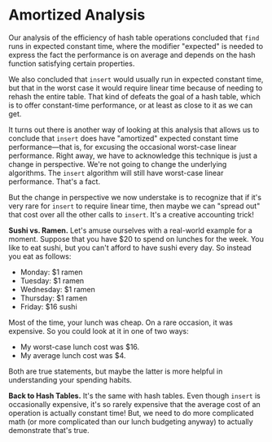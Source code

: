 # Amortized Analysis

Our analysis of the efficiency of hash table operations concluded that `find`
runs in expected constant time, where the modifier "expected" is needed to
express the fact the performance is on average and depends on the hash function
satisfying certain properties.

We also concluded that `insert` would usually run in expected constant time,
but that in the worst case it would require linear time because of needing
to rehash the entire table.  That kind of defeats the goal of a hash table,
which is to offer constant-time performance, or at least as close to it
as we can get.

It turns out there is another way of looking at this analysis that allows us to
conclude that `insert` does have "amortized" expected constant time
performance&mdash;that is, for excusing the occasional worst-case linear
performance. Right away, we have to acknowledge this technique is just a change
in perspective. We're not going to change the underlying algorithms. The
`insert` algorithm will still have worst-case linear performance. That's a fact.

But the change in perspective we now understake is to recognize that if it's
very rare for `insert` to require linear time, then maybe we can "spread out"
that cost over all the other calls to `insert`. It's a creative accounting
trick!

**Sushi vs. Ramen.**
Let's amuse ourselves with a real-world example for a moment.  Suppose that
you have $20 to spend on lunches for the week.  You like to eat sushi, but you
can't afford to have sushi every day.  So instead you eat as follows:

- Monday: $1 ramen 
- Tuesday: $1 ramen
- Wednesday: $1 ramen
- Thursday: $1 ramen
- Friday: $16 sushi

Most of the time, your lunch was cheap.  On a rare occasion, it was expensive.
So you could look at it in one of two ways:

- My worst-case lunch cost was $16.
- My average lunch cost was $4.

Both are true statements, but maybe the latter is more helpful in understanding
your spending habits.

**Back to Hash Tables.**
It's the same with hash tables.  Even though `insert` is occasionally expensive,
it's so rarely expensive that the average cost of an operation is actually
constant time!  But, we need to do more complicated math (or more complicated
than our lunch budgeting anyway) to actually demonstrate that's true.
